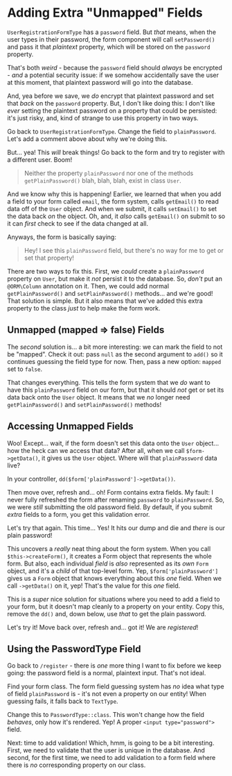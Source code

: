 # Adding Extra "Unmapped" Fields

`UserRegistrationFormType` has a `password` field. But *that* means, when the
user types in their password, the form component will call `setPassword()` and pass
it that *plaintext* property, which will be stored on the `password` property.

That's both *weird* - because the `password` field should *always* be encrypted -
*and* a potential security issue: if we somehow accidentally save the user at this
moment, that plaintext password will go into the database.

And, yea before we save, we *do* encrypt that plaintext password and set that *back*
on the `password` property. But, I don't like doing this: I don't like *ever* setting
the plaintext password on a property that could be persisted: it's just risky, and,
kind of strange to use this property in two ways.

Go back to `UserRegistrationFormType`. Change the field to `plainPassword`. Let's
add a comment above about why we're doing this.

But... yea! This *will* break things! Go back to the form and try to register with
a different user. Boom!

> Neither the property `plainPassword` nor one of the methods `getPlainPassword()`
> blah, blah, blah, exist in class `User`.

And we know why this is happening! Earlier, we learned that when you add a field
to your form called `email`, the form system, calls `getEmail()` to read data off
of the `User` object. And when we submit, it calls `setEmail()` to set the data
back *on* the object. Oh, and, it *also* calls `getEmail()` on submit to so it can
*first* check to see if the data changed at all.

Anyways, the form is basically saying:

> Hey! I see this `plainPassword` field, but there's no way for me to get or
> set that property!

There are two ways to fix this. First, we *could* create a `plainPassword` property
on `User`, but make it *not* persist it to the database. So, *don't* put an `@ORM\Column`
annotation on it. Then, we could add normal `getPlainPassword()` and `setPlainPassword()`
methods... and we're good! That solution is simple. But it also means that we've
added this extra property to the class *just* to help make the form work.

## Unmapped (mapped => false) Fields

The *second* solution is... a bit more interesting: we can mark the field to not be
"mapped". Check it out: pass `null` as the second argument to `add()` so it continues
guessing the field type for now. Then, pass a new option: `mapped` set to `false`.

That changes everything. This tells the form system that we *do* want to have this
`plainPassword` field on our form, but that it should *not* get or set its data back
onto the `User` object. It means that we *no* longer need `getPlainPassword()`
and `setPlainPassword()` methods!

## Accessing Unmapped Fields

Woo! Except... wait, if the form doesn't set this data onto the `User` object...
how the heck can we access that data? After all, when we call `$form->getData()`,
it gives us the `User` object. Where will that `plainPassword` data live?

In your controller, `dd($form['plainPassword']->getData())`.

Then move over, refresh and... oh! Form contains extra fields. My fault: I never
fully refreshed the form after renaming `password` to `plainPassword`. So, we were
*still* submitting the old password field. By default, if you submit *extra* fields
to a form, you get this validation error.

Let's try that again. This time... Yes! It hits our dump and die and *there* is
our plain password!

This uncovers a *really* neat thing about the form system. When you call
`$this->createForm()`, it creates a Form object that represents the whole form. But
also, each individual *field* is *also* represented as its *own* `Form` object,
and it's a *child* of that top-level form. Yep, `$form['plainPassword']` gives us
a `Form` object that knows everything about this *one* field. When we call
`->getData()` on it, yep! That's the value for this *one* field.

This is a *super* nice solution for situations where you need to add a field to your
form, but it doesn't map cleanly to a property on your entity. Copy this, remove the
`dd()` and, down below, use *that* to get the plain password.

Let's try it! Move back over, refresh and... got it! We are *registered*!

## Using the PasswordType Field

Go back to `/register` - there is *one* more thing I want to fix before we keep
going: the password field is a normal, plaintext input. That's not ideal.

Find your form class. The form field guessing system has *no* idea what type
of field `plainPassword` is - it's not even a property on our entity! When guessing
fails, it falls back to `TextType`.

Change this to `PasswordType::class`. This won't change how the field *behaves*,
only how it's rendered. Yep! A proper `<input type="password">` field.

Next: time to add validation! Which, hmm, is going to be a bit interesting. First,
we need to validate that the user is unique in the database. And second, for the
first time, we need to add validation to a form field where there is *no* corresponding
property on our class.
